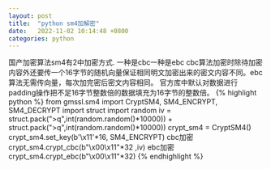 ```yaml
---
layout: post
title:  "python sm4加解密"
date:   2022-11-02 10:14:48 +0800
categories: python
---
```

国产加密算法sm4有2中加密方式.
一种是cbc一种是ebc
cbc算法加密时除待加密内容外还要传一个16字节的随机向量保证相同明文加密出来的密文内容不同。ebc算法无需传向量，每次加完密后密文内容相同。
官方库中默认对数据进行padding操作把不足16字节整数倍的数据填充为16字节的整数倍。
{% highlight python %}
from gmssl.sm4 import CryptSM4, SM4_ENCRYPT, SM4_DECRYPT
import struct
import random
iv = struct.pack(">q",int(random.random()*10000)) + struct.pack(">q",int(random.random()*10000))
crypt_sm4 = CryptSM4()
crypt_sm4.set_key(b'\x11'*16, SM4_ENCRYPT)
cbc加密
crypt_sm4.crypt_cbc(b"\x00\x11"*32 ,iv)
ebc加密
crypt_sm4.crypt_ebc(b"\x00\x11"*32)
{% endhighlight %}